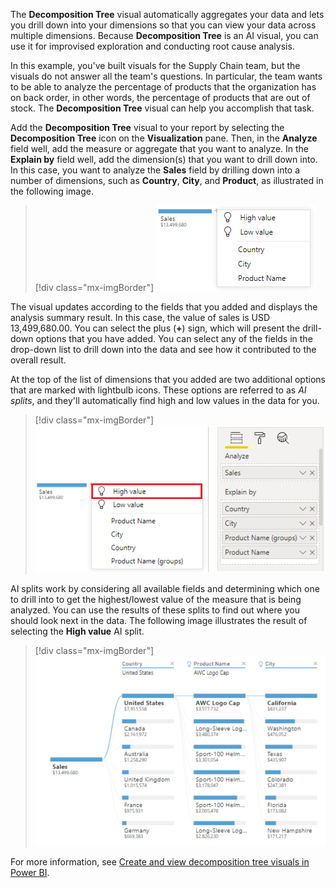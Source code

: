 The **Decomposition Tree** visual automatically aggregates your data and lets you drill down into your dimensions so that you can view your data across multiple dimensions. Because **Decomposition Tree** is an AI visual, you can use it for improvised exploration and conducting root cause analysis.

In this example, you've built visuals for the Supply Chain team, but the visuals do not answer all the team's questions. In particular, the team wants to be able to analyze the percentage of products that the organization has on back order, in other words, the percentage of products that are out of stock. The **Decomposition Tree** visual can help you accomplish that task.

Add the **Decomposition Tree** visual to your report by selecting the **Decomposition Tree** icon on the **Visualization** pane. Then, in the **Analyze** field well, add the measure or aggregate that you want to analyze. In the **Explain by** field well, add the dimension(s) that you want to drill down into. In this case, you want to analyze the **Sales** field by drilling down into a number of dimensions, such as **Country**, **City**, and **Product**, as illustrated in the following image.

> [!div class="mx-imgBorder"]
> [![Screenshot of the Sales field drill down dimensions.](../media/4-use-decomposition-tree-visual-ss.png)](../media/4-use-decomposition-tree-visual-ss.png#lightbox)

The visual updates according to the fields that you added and displays the analysis summary result. In this case, the value of sales is USD 13,499,680.00. You can select the plus (**+**) sign, which will present the drill-down options that you have added. You can select any of the fields in the drop-down list to drill down into the data and see how it contributed to the overall result.

At the top of the list of dimensions that you added are two additional options that are marked with lightbulb icons. These options are referred to as *AI splits*, and they'll automatically find high and low values in the data for you.

> [!div class="mx-imgBorder"]
> [![Screenshot of the AI split options of high and low values.](../media/4-ai-split-options-ss.png)](../media/4-ai-split-options-ss.png#lightbox)

AI splits work by considering all available fields and determining which one to drill into to get the highest/lowest value of the measure that is being analyzed. You can use the results of these splits to find out where you should look next in the data. The following image illustrates the result of selecting the **High value** AI split.

> [!div class="mx-imgBorder"]
> [![Screenshot of the high value AI split in a decomposition tree.](../media/4-apply-ai-split-decomposition-tree-ss.png)](../media/4-apply-ai-split-decomposition-tree-ss.png#lightbox)

For more information, see [Create and view decomposition tree visuals in Power BI](/power-bi/visuals/power-bi-visualization-decomposition-tree/?azure-portal=true).